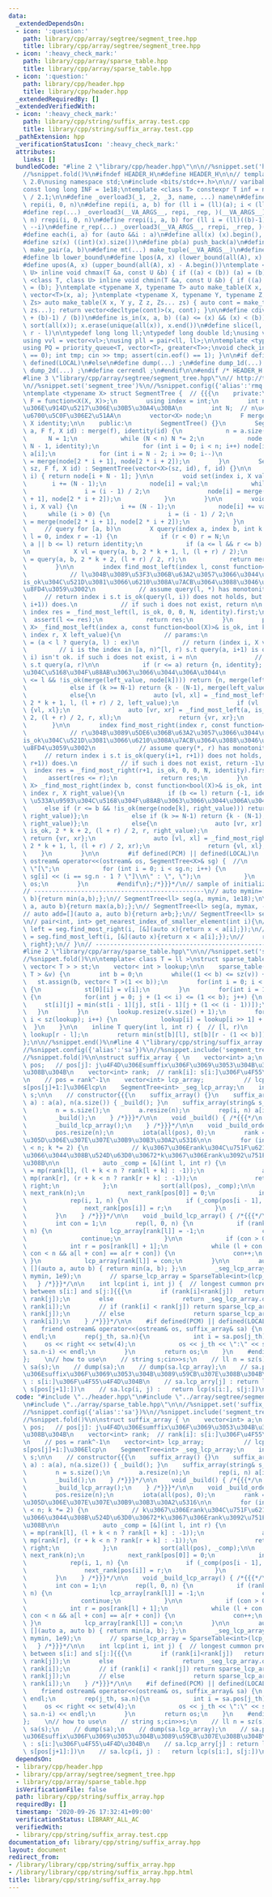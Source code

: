 ```yaml
---
data:
  _extendedDependsOn:
  - icon: ':question:'
    path: library/cpp/array/segtree/segment_tree.hpp
    title: library/cpp/array/segtree/segment_tree.hpp
  - icon: ':heavy_check_mark:'
    path: library/cpp/array/sparse_table.hpp
    title: library/cpp/array/sparse_table.hpp
  - icon: ':question:'
    path: library/cpp/header.hpp
    title: library/cpp/header.hpp
  _extendedRequiredBy: []
  _extendedVerifiedWith:
  - icon: ':heavy_check_mark:'
    path: library/cpp/string/suffix_array.test.cpp
    title: library/cpp/string/suffix_array.test.cpp
  _pathExtension: hpp
  _verificationStatusIcon: ':heavy_check_mark:'
  attributes:
    links: []
  bundledCode: "#line 2 \"library/cpp/header.hpp\"\n\n//%snippet.set('header')%\n\
    //%snippet.fold()%\n#ifndef HEADER_H\n#define HEADER_H\n\n// template version\
    \ 2.0\nusing namespace std;\n#include <bits/stdc++.h>\n\n// varibable settings\n\
    const long long INF = 1e18;\ntemplate <class T> constexpr T inf = numeric_limits<T>::max()\
    \ / 2.1;\n\n#define _overload3(_1, _2, _3, name, ...) name\n#define _rep(i, n)\
    \ repi(i, 0, n)\n#define repi(i, a, b) for (ll i = (ll)(a); i < (ll)(b); ++i)\n\
    #define rep(...) _overload3(__VA_ARGS__, repi, _rep, )(__VA_ARGS__)\n#define _rrep(i,\
    \ n) rrepi(i, 0, n)\n#define rrepi(i, a, b) for (ll i = (ll)((b)-1); i >= (ll)(a);\
    \ --i)\n#define r_rep(...) _overload3(__VA_ARGS__, rrepi, _rrep, )(__VA_ARGS__)\n\
    #define each(i, a) for (auto &&i : a)\n#define all(x) (x).begin(), (x).end()\n\
    #define sz(x) ((int)(x).size())\n#define pb(a) push_back(a)\n#define mp(a, b)\
    \ make_pair(a, b)\n#define mt(...) make_tuple(__VA_ARGS__)\n#define ub upper_bound\n\
    #define lb lower_bound\n#define lpos(A, x) (lower_bound(all(A), x) - A.begin())\n\
    #define upos(A, x) (upper_bound(all(A), x) - A.begin())\ntemplate <class T, class\
    \ U> inline void chmax(T &a, const U &b) { if ((a) < (b)) (a) = (b); }\ntemplate\
    \ <class T, class U> inline void chmin(T &a, const U &b) { if ((a) > (b)) (a)\
    \ = (b); }\ntemplate <typename X, typename T> auto make_table(X x, T a) { return\
    \ vector<T>(x, a); }\ntemplate <typename X, typename Y, typename Z, typename...\
    \ Zs> auto make_table(X x, Y y, Z z, Zs... zs) { auto cont = make_table(y, z,\
    \ zs...); return vector<decltype(cont)>(x, cont); }\n\n#define cdiv(a, b) (((a)\
    \ + (b)-1) / (b))\n#define is_in(x, a, b) ((a) <= (x) && (x) < (b))\n#define uni(x)\
    \ sort(all(x)); x.erase(unique(all(x)), x.end())\n#define slice(l, r) substr(l,\
    \ r - l)\n\ntypedef long long ll;\ntypedef long double ld;\nusing vl = vector<ll>;\n\
    using vvl = vector<vl>;\nusing pll = pair<ll, ll>;\n\ntemplate <typename T>\n\
    using PQ = priority_queue<T, vector<T>, greater<T>>;\nvoid check_input() { assert(cin.eof()\
    \ == 0); int tmp; cin >> tmp; assert(cin.eof() == 1); }\n\n#if defined(PCM) ||\
    \ defined(LOCAL)\n#else\n#define dump(...) ;\n#define dump_1d(...) ;\n#define\
    \ dump_2d(...) ;\n#define cerrendl ;\n#endif\n\n#endif /* HEADER_H */\n//%snippet.end()%\n\
    #line 3 \"library/cpp/array/segtree/segment_tree.hpp\"\n// http://tsutaj.hatenablog.com/entry/2017/03/29/204841\n\
    \n//%snippet.set('segment_tree')%\n//%snippet.config({'alias':'rmq'})%\n//%snippet.fold()%\n\
    \ntemplate <typename X> struct SegmentTree {  // {{{\n    private:\n        using\
    \ F = function<X(X, X)>;\n        using index = int;\n        int n;  // \u5143\
    \u306E\u914D\u5217\u306E\u30B5\u30A4\u30BA\n        int N;  // n\u4EE5\u4E0A\u306E\
    \u6700\u5C0F\u306E2\u51AA\n        vector<X> node;\n        F merge;\n       \
    \ X identity;\n\n    public:\n        SegmentTree() {}\n        SegmentTree(vector<X>\
    \ a, F f, X id) : merge(f), identity(id) {\n            n = a.size();\n      \
    \      N = 1;\n            while (N < n) N *= 2;\n            node.resize(2 *\
    \ N - 1, identity);\n            for (int i = 0; i < n; i++) node[i + N - 1] =\
    \ a[i];\n            for (int i = N - 2; i >= 0; i--)\n                node[i]\
    \ = merge(node[2 * i + 1], node[2 * i + 2]);\n        }\n        SegmentTree(int\
    \ sz, F f, X id) : SegmentTree(vector<X>(sz, id), f, id) {}\n\n        X& operator[](index\
    \ i) { return node[i + N - 1]; }\n\n        void set(index i, X val) {\n     \
    \       i += (N - 1);\n            node[i] = val;\n            while (i > 0) {\n\
    \                i = (i - 1) / 2;\n                node[i] = merge(node[2 * i\
    \ + 1], node[2 * i + 2]);\n            }\n        }\n\n        void add(index\
    \ i, X val) {\n            i += (N - 1);\n            node[i] += val;\n      \
    \      while (i > 0) {\n                i = (i - 1) / 2;\n                node[i]\
    \ = merge(node[2 * i + 1], node[2 * i + 2]);\n            }\n        }\n\n   \
    \     // query for [a, b)\n        X query(index a, index b, int k = 0, index\
    \ l = 0, index r = -1) {\n            if (r < 0) r = N;\n            if (r <=\
    \ a || b <= l) return identity;\n            if (a <= l && r <= b) return node[k];\n\
    \n            X vl = query(a, b, 2 * k + 1, l, (l + r) / 2);\n            X vr\
    \ = query(a, b, 2 * k + 2, (l + r) / 2, r);\n            return merge(vl, vr);\n\
    \        }\n\n        index find_most_left(index l, const function<bool(X)>& is_ok){\n\
    \            // l\u304B\u3089\u53F3\u306B\u63A2\u3057\u3066\u3044\u3063\u3066\
    is_ok\u304C\u521D\u3081\u3066\u6210\u308A\u7ACB\u3064\u3088\u3046\u306Aindex\u3092\
    \u8FD4\u3059\u3002\n            // assume query(l, *) has monotonity\n       \
    \     // return index i s.t is_ok(query(l, i)) does not holds, but is_ok(query(l,\
    \ i+1)) does.\n            // if such i does not exist, return n\n           \
    \ index res = _find_most_left(l, is_ok, 0, 0, N, identity).first;\n          \
    \  assert(l <= res);\n            return res;\n        }\n        pair<index,\
    \ X> _find_most_left(index a, const function<bool(X)>& is_ok, int k, index l,\
    \ index r, X left_value){\n            // params:\n                // left_value\
    \ = (a < l ? query(a, l) : ex)\n            // return (index i, X v)\n       \
    \         // i is the index in [a, n)^[l, r) s.t query(a, i+1) is ok but query(a,\
    \ i) isn't ok. if such i does not exist, i = n\n                // v is the value\
    \ s.t query(a, r)\n\n            if (r <= a) return {n, identity};  // \u533A\u9593\
    \u304C\u5168\u304F\u88AB\u3063\u3066\u3044\u306A\u3044\n            else if (a\
    \ <= l && !is_ok(merge(left_value, node[k]))) return {n, merge(left_value, node[k])};\n\
    \            else if (k >= N-1) return {k - (N-1), merge(left_value, node[k])};\n\
    \            else{\n                auto [vl, xl] = _find_most_left(a, is_ok,\
    \ 2 * k + 1, l, (l + r) / 2, left_value);\n                if (vl != n) return\
    \ {vl, xl};\n                auto [vr, xr] = _find_most_left(a, is_ok, 2 * k +\
    \ 2, (l + r) / 2, r, xl);\n                return {vr, xr};\n            }\n \
    \       }\n\n        index find_most_right(index r, const function<bool(X)>& is_ok){\n\
    \            // r\u304B\u3089\u5DE6\u306B\u63A2\u3057\u3066\u3044\u3063\u3066\
    is_ok\u304C\u521D\u3081\u3066\u6210\u308A\u7ACB\u3064\u3088\u3046\u306Aindex\u3092\
    \u8FD4\u3059\u3002\n            // assume query(*, r) has monotonity\n       \
    \     // return index i s.t is_ok(query(i+1, r+1)) does not holds, but is_ok(query(i,\
    \ r+1)) does.\n            // if such i does not exist, return -1\n          \
    \  index res = _find_most_right(r+1, is_ok, 0, 0, N, identity).first;\n      \
    \      assert(res <= r);\n            return res;\n        }\n        pair<index,\
    \ X> _find_most_right(index b, const function<bool(X)>& is_ok, int k, index l,\
    \ index r, X right_value){\n            if (b <= l) return {-1, identity};  //\
    \ \u533A\u9593\u304C\u5168\u304F\u88AB\u3063\u3066\u3044\u306A\u3044\n       \
    \     else if (r <= b && !is_ok(merge(node[k], right_value))) return {-1, merge(node[k],\
    \ right_value)};\n            else if (k >= N-1) return {k - (N-1), merge(node[k],\
    \ right_value)};\n            else{\n                auto [vr, xr] = _find_most_right(b,\
    \ is_ok, 2 * k + 2, (l + r) / 2, r, right_value);\n                if (vr != -1)\
    \ return {vr, xr};\n                auto [vl, xl] = _find_most_right(b, is_ok,\
    \ 2 * k + 1, l, (l + r) / 2, xr);\n                return {vl, xl};\n        \
    \    }\n        }\n\n        #if defined(PCM) || defined(LOCAL)\n        friend\
    \ ostream& operator<<(ostream& os, SegmentTree<X>& sg) {  //\n            os <<\
    \ \"[\";\n            for (int i = 0; i < sg.n; i++) {\n                os <<\
    \ sg[i] << (i == sg.n - 1 ? \"]\\n\" : \", \");\n            }\n            return\
    \ os;\n        }\n        #endif\n};/*}}}*/\n// sample of initialize SegmentTree:\n\
    // -----------------------------------------------\n// auto mymin=[](auto a, auto\
    \ b){return min(a,b);};\n// SegmentTree<ll> seg(a, mymin, 1e18);\n\n// auto mymax=[](auto\
    \ a, auto b){return max(a,b);};\n// SegmentTree<ll> seg(a, mymax, -1e18);\n\n\
    // auto add=[](auto a, auto b){return a+b;};\n// SegmentTree<ll> seg(a, add, 0);\n\
    \n// pair<int, int> get_nearest_index_of_smaller_element(int i){\n//     auto\
    \ left = seg.find_most_right(i, [&](auto x){return x < a[i];});\n//     auto right\
    \ = seg.find_most_left(i, [&](auto x){return x < a[i];});\n//     return {left,\
    \ right};\n// }\n// -----------------------------------------------\n\n//%snippet.end()%\n\
    #line 2 \"library/cpp/array/sparse_table.hpp\"\n\n//%snippet.set('sparse_table')%\n\
    //%snippet.fold()%\n\ntemplate< class T = ll >\nstruct sparse_table {\n    vector<\
    \ vector< T > > st;\n    vector< int > lookup;\n\n    sparse_table(const vector<\
    \ T > &v) {\n        int b = 0;\n        while((1 << b) <= sz(v)) ++b;\n     \
    \   st.assign(b, vector< T >(1 << b));\n        for(int i = 0; i < sz(v); i++)\
    \ {\n            st[0][i] = v[i];\n        }\n        for(int i = 1; i < b; i++)\
    \ {\n            for(int j = 0; j + (1 << i) <= (1 << b); j++) {\n           \
    \     st[i][j] = min(st[i - 1][j], st[i - 1][j + (1 << (i - 1))]);\n         \
    \   }\n        }\n        lookup.resize(v.size() + 1);\n        for(int i = 2;\
    \ i < sz(lookup); i++) {\n            lookup[i] = lookup[i >> 1] + 1;\n      \
    \  }\n    }\n\n    inline T query(int l, int r) {  // [l, r)\n        int b =\
    \ lookup[r - l];\n        return min(st[b][l], st[b][r - (1 << b)]);\n    }\n\
    };\n\n//%snippet.end()%\n#line 4 \"library/cpp/string/suffix_array.hpp\"\n\n//%snippet.set('suffix_array')%\n\
    //%snippet.config({'alias':'sa'})%\n//%snippet.include('segment_tree')%\n//%snippet.include('sparse_table')%\n\
    //%snippet.fold()%\n\nstruct suffix_array { \n    vector<int> a;\n    vector<int>\
    \ pos;   // pos[j]: j\u4F4D\u306Esumffix\u306F\u3069\u3053\u304B\u3089\u59CB\u307E\
    \u308B\u304B\n    vector<int> rank;  // rank[i]: s[i:]\u306F\u4F55\u4F4D\u304B\
    \n    // pos = rank^-1\n    vector<int> lcp_array;           // lcp_arry[j]: s[pos[j]:]\u3068\
    s[pos[j]+1:]\u306Elcp\n    SegmentTree<int> _seg_lcp_array;\n    int n;\n    string\
    \ s;\n\n    // constructor{{{\n    suffix_array() {}\n    suffix_array(vector<int>&\
    \ a) : a(a), n(a.size()) { _build(); }\n    suffix_array(string& s_): s(s_) {\n\
    \        n = s.size();\n        a.resize(n);\n        rep(i, n) a[i] = s[i];\n\
    \        _build();\n    } /*}}}*/\n\n    void _build() { /*{{{*/\n        _build_order();\n\
    \        _build_lcp_array();\n    } /*}}}*/\n\n    void _build_order() { /*{{{*/\n\
    \        pos.resize(n);\n        iota(all(pos), 0);\n        rank = a;  // a\u3067\
    \u305D\u306E\u307E\u307E\u30B9\u30B3\u30A2\u5316\n\n        for (int k = 1; k\
    \ < n; k *= 2) {\n            // k\u3067\u306Erank\u304C\u751F\u6210\u3055\u308C\
    \u3066\u3044\u308B\u524D\u63D0\u30672*k\u3067\u306Erank\u3092\u751F\u6210\u3059\
    \u308B\n\n            auto _comp = [&](int l, int r) {\n                auto left\
    \ = mp(rank[l], (l + k < n ? rank[l + k] : -1));\n                auto right =\
    \ mp(rank[r], (r + k < n ? rank[r + k] : -1));\n                return left <\
    \ right;\n            };\n            sort(all(pos), _comp);\n\n            vector<int>\
    \ next_rank(n);\n            next_rank[pos[0]] = 0;\n            int r = 0;\n\
    \            rep(i, 1, n) {\n                if (_comp(pos[i - 1], pos[i])) r++;\n\
    \                next_rank[pos[i]] = r;\n            }\n            rank = next_rank;\n\
    \        }\n    } /*}}}*/\n\n    void _build_lcp_array() { /*{{{*/\n        lcp_array.resize(n);\n\
    \        int con = 1;\n        rep(l, 0, n) {\n            if (rank[l] + 1 ==\
    \ n) {\n                lcp_array[rank[l]] = -1;\n                con = 1;\n \
    \               continue;\n            }\n\n            if (con > 0) con--;\n\
    \            int r = pos[rank[l] + 1];\n            while (l + con < n && r +\
    \ con < n && a[l + con] == a[r + con]) {\n                con++;\n           \
    \ }\n            lcp_array[rank[l]] = con;\n        }\n\n        auto mymin =\
    \ [](auto a, auto b) { return min(a, b); };\n        _seg_lcp_array = SegmentTree<int>(lcp_array,\
    \ mymin, 1e9);\n        // sparse_lcp_array = SparseTable<int>(lcp_array);\n \
    \   } /*}}}*/\n\n    int lcp(int i, int j) {  // longest cummon prefix length\
    \ between s[i:] and s[j:]{{{\n        if (rank[i]<rank[j])   return _seg_lcp_array.query(rank[i],\
    \ rank[j]);\n        else                   return _seg_lcp_array.query(rank[j],\
    \ rank[i]);\n        // if (rank[i] < rank[j]) return sparse_lcp_array.get(rank[i],\
    \ rank[j]);\n        // else                   return sparse_lcp_array.get(rank[j],\
    \ rank[i]);\n    } /*}}}*/\n\n    #if defined(PCM) || defined(LOCAL)/*{{{*/\n\
    \    friend ostream& operator<<(ostream& os, suffix_array& sa) {\n        os <<\
    \ endl;\n        rep(j_th, sa.n){\n            int i = sa.pos[j_th];\n       \
    \     os << right << setw(4);\n            os << j_th << \":\" << sa.s.substr(i,\
    \ sa.n-i) << endl;\n        }\n        return os;\n    }\n    #endif/*}}}*/\n\
    };    \n// how to use\n    // string s;cin>>s;\n    // ll n = sz(s);\n    // suffix_array\
    \ sa(s);\n    // dump(sa);\n    // dump(sa.lcp_array);\n    // sa.pos[j]  : j\u4F4D\
    \u306Esuffix\u306F\u3069\u3053\u304B\u3089\u59CB\u307E\u308B\u304B\n    // sa.rank[i]\
    \ : s[i:]\u306F\u4F55\u4F4D\u304B\n    // sa.lcp_arry[j] : return lcp(s[pos[j]:],\
    \ s[pos[j+1]:])\n    // sa.lcp(i, j) :   return lcp(s[i:], s[j:])\n\n//%snippet.end()%\n"
  code: "#include \"../header.hpp\"\n#include \"../array/segtree/segment_tree.hpp\"\
    \n#include \"../array/sparse_table.hpp\"\n\n//%snippet.set('suffix_array')%\n\
    //%snippet.config({'alias':'sa'})%\n//%snippet.include('segment_tree')%\n//%snippet.include('sparse_table')%\n\
    //%snippet.fold()%\n\nstruct suffix_array { \n    vector<int> a;\n    vector<int>\
    \ pos;   // pos[j]: j\u4F4D\u306Esumffix\u306F\u3069\u3053\u304B\u3089\u59CB\u307E\
    \u308B\u304B\n    vector<int> rank;  // rank[i]: s[i:]\u306F\u4F55\u4F4D\u304B\
    \n    // pos = rank^-1\n    vector<int> lcp_array;           // lcp_arry[j]: s[pos[j]:]\u3068\
    s[pos[j]+1:]\u306Elcp\n    SegmentTree<int> _seg_lcp_array;\n    int n;\n    string\
    \ s;\n\n    // constructor{{{\n    suffix_array() {}\n    suffix_array(vector<int>&\
    \ a) : a(a), n(a.size()) { _build(); }\n    suffix_array(string& s_): s(s_) {\n\
    \        n = s.size();\n        a.resize(n);\n        rep(i, n) a[i] = s[i];\n\
    \        _build();\n    } /*}}}*/\n\n    void _build() { /*{{{*/\n        _build_order();\n\
    \        _build_lcp_array();\n    } /*}}}*/\n\n    void _build_order() { /*{{{*/\n\
    \        pos.resize(n);\n        iota(all(pos), 0);\n        rank = a;  // a\u3067\
    \u305D\u306E\u307E\u307E\u30B9\u30B3\u30A2\u5316\n\n        for (int k = 1; k\
    \ < n; k *= 2) {\n            // k\u3067\u306Erank\u304C\u751F\u6210\u3055\u308C\
    \u3066\u3044\u308B\u524D\u63D0\u30672*k\u3067\u306Erank\u3092\u751F\u6210\u3059\
    \u308B\n\n            auto _comp = [&](int l, int r) {\n                auto left\
    \ = mp(rank[l], (l + k < n ? rank[l + k] : -1));\n                auto right =\
    \ mp(rank[r], (r + k < n ? rank[r + k] : -1));\n                return left <\
    \ right;\n            };\n            sort(all(pos), _comp);\n\n            vector<int>\
    \ next_rank(n);\n            next_rank[pos[0]] = 0;\n            int r = 0;\n\
    \            rep(i, 1, n) {\n                if (_comp(pos[i - 1], pos[i])) r++;\n\
    \                next_rank[pos[i]] = r;\n            }\n            rank = next_rank;\n\
    \        }\n    } /*}}}*/\n\n    void _build_lcp_array() { /*{{{*/\n        lcp_array.resize(n);\n\
    \        int con = 1;\n        rep(l, 0, n) {\n            if (rank[l] + 1 ==\
    \ n) {\n                lcp_array[rank[l]] = -1;\n                con = 1;\n \
    \               continue;\n            }\n\n            if (con > 0) con--;\n\
    \            int r = pos[rank[l] + 1];\n            while (l + con < n && r +\
    \ con < n && a[l + con] == a[r + con]) {\n                con++;\n           \
    \ }\n            lcp_array[rank[l]] = con;\n        }\n\n        auto mymin =\
    \ [](auto a, auto b) { return min(a, b); };\n        _seg_lcp_array = SegmentTree<int>(lcp_array,\
    \ mymin, 1e9);\n        // sparse_lcp_array = SparseTable<int>(lcp_array);\n \
    \   } /*}}}*/\n\n    int lcp(int i, int j) {  // longest cummon prefix length\
    \ between s[i:] and s[j:]{{{\n        if (rank[i]<rank[j])   return _seg_lcp_array.query(rank[i],\
    \ rank[j]);\n        else                   return _seg_lcp_array.query(rank[j],\
    \ rank[i]);\n        // if (rank[i] < rank[j]) return sparse_lcp_array.get(rank[i],\
    \ rank[j]);\n        // else                   return sparse_lcp_array.get(rank[j],\
    \ rank[i]);\n    } /*}}}*/\n\n    #if defined(PCM) || defined(LOCAL)/*{{{*/\n\
    \    friend ostream& operator<<(ostream& os, suffix_array& sa) {\n        os <<\
    \ endl;\n        rep(j_th, sa.n){\n            int i = sa.pos[j_th];\n       \
    \     os << right << setw(4);\n            os << j_th << \":\" << sa.s.substr(i,\
    \ sa.n-i) << endl;\n        }\n        return os;\n    }\n    #endif/*}}}*/\n\
    };    \n// how to use\n    // string s;cin>>s;\n    // ll n = sz(s);\n    // suffix_array\
    \ sa(s);\n    // dump(sa);\n    // dump(sa.lcp_array);\n    // sa.pos[j]  : j\u4F4D\
    \u306Esuffix\u306F\u3069\u3053\u304B\u3089\u59CB\u307E\u308B\u304B\n    // sa.rank[i]\
    \ : s[i:]\u306F\u4F55\u4F4D\u304B\n    // sa.lcp_arry[j] : return lcp(s[pos[j]:],\
    \ s[pos[j+1]:])\n    // sa.lcp(i, j) :   return lcp(s[i:], s[j:])\n\n//%snippet.end()%\n"
  dependsOn:
  - library/cpp/header.hpp
  - library/cpp/array/segtree/segment_tree.hpp
  - library/cpp/array/sparse_table.hpp
  isVerificationFile: false
  path: library/cpp/string/suffix_array.hpp
  requiredBy: []
  timestamp: '2020-09-26 17:32:41+09:00'
  verificationStatus: LIBRARY_ALL_AC
  verifiedWith:
  - library/cpp/string/suffix_array.test.cpp
documentation_of: library/cpp/string/suffix_array.hpp
layout: document
redirect_from:
- /library/library/cpp/string/suffix_array.hpp
- /library/library/cpp/string/suffix_array.hpp.html
title: library/cpp/string/suffix_array.hpp
---
```

